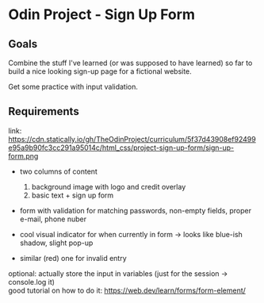 # Odin Project - Sign Up Form  

## Goals  

Combine the stuff I've learned (or was supposed to have learned) so far to build a nice looking sign-up page for a fictional website.  

Get some practice with input validation.  

## Requirements  

link: https://cdn.statically.io/gh/TheOdinProject/curriculum/5f37d43908ef92499e95a9b90fc3cc291a95014c/html_css/project-sign-up-form/sign-up-form.png  

- two columns of content  
  1. background image with logo and credit overlay  
  2. basic text + sign up form    

- form with validation for matching passwords, non-empty fields, proper e-mail, phone nuber  

- cool visual indicator for when currently in form -> looks like blue-ish shadow, slight pop-up  
- similar (red) one for invalid entry  

optional: actually store the input in variables (just for the session -> console.log it)  
good tutorial on how to do it: https://web.dev/learn/forms/form-element/  

